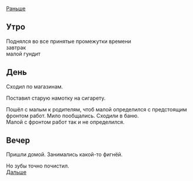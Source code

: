 [Раньше](2020.06.12.md)
## Утро
Поднялся во все принятые промежутки времени  
завтрак  
малой гундит
## День
Сходил по магазинам.

Поставил старую намотку на сигарету.

Пошёл с малым к родителям, чтоб малой определился с предстоящим фронтом работ. Мило пообщались. Сходили в баню.  
Малой с фронтом работ так и не определился.
## Вечер
Пришли домой. Занимались какой-то фигнёй.

Но зубы точно почистил.  
[Дальше](2020.06.14.md)